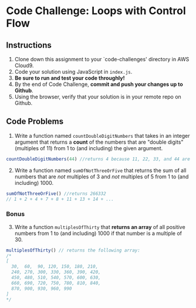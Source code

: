 # Code Challenge: Loops with Control Flow

## Instructions

1. Clone down this assignment to your `code-challenges' directory in AWS Cloud9.  
2. Code your solution using JavaScript in `index.js`. 
3. **Be sure to run and test your code throughly!**
4. By the end of Code Challenge, **commit and push your changes up to Github**.
5. Using the browser, verify that your solution is in your remote repo on Github.

## Code Problems

1. Write a function named `countDoubleDigitNumbers` that takes in an integer argument that returns a **count** of the numbers that are "double digits"(multiples of 11) from  1 to (and including) the given argument. 
```js
countDoubleDigitNumbers(44) //returns 4 because 11, 22, 33, and 44 are multiples of 11 
```

2. Write a function named `sumOfNotThreeOrFive` that returns the sum of all numbers that are *not* multiples of 3 and  *not* multiples of 5 from 1 to (and including) 1000.
```js
sumOfNotThreeOrFive() //returns 266332 
// 1 + 2 + 4 + 7 + 8 + 11 + 13 + 14 + ...
```


### Bonus 
3. Write a function `multiplesOfThirty` that **returns an array** of all positive numbers from 1 to (and including) 1000 if that number is a multiple of 30. 
```js
multiplesOfThirty() // returns the following array:
/*
[
  30,  60,  90, 120, 150, 180, 210,
  240, 270, 300, 330, 360, 390, 420,
  450, 480, 510, 540, 570, 600, 630,
  660, 690, 720, 750, 780, 810, 840,
  870, 900, 930, 960, 990
]
*/
```
